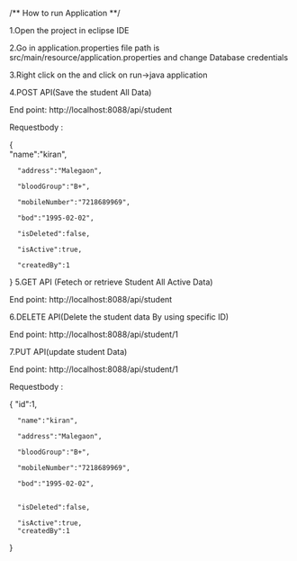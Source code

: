 /** How to run Application **/

1.Open the project in eclipse IDE

2.Go in application.properties file path is src/main/resource/application.properties and change Database credentials

3.Right click on the and click on run->java application

4.POST API(Save the student All Data)

End point: http://localhost:8088/api/student

Requestbody :

{          
      "name":"kiran",
      
      "address":"Malegaon",
      
      "bloodGroup":"B+",
      
      "mobileNumber":"7218689969",
      
      "bod":"1995-02-02",
      
      "isDeleted":false,
      
      "isActive":true,
      
      "createdBy":1
}
5.GET API (Fetech or retrieve Student All Active Data)

  End point: http://localhost:8088/api/student
  
6.DELETE API(Delete the student data By using specific ID)

 End point: http://localhost:8088/api/student/1
 
7.PUT API(update student Data)

   End point: http://localhost:8088/api/student/1
   
   Requestbody :
   
 {
      "id":1,
      
      "name":"kiran",
      
      "address":"Malegaon",
      
      "bloodGroup":"B+",
      
      "mobileNumber":"7218689969",
      
      "bod":"1995-02-02",

      
      "isDeleted":false,
      
      "isActive":true,
      "createdBy":1
}

